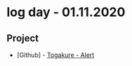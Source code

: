 # log day - 01.11.2020

## Project

- \[Github\] - [Togakure - Alert](https://github.com/org-togakure)
